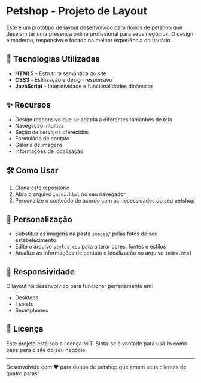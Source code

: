 # Petshop - Projeto de Layout

Este é um protótipo de layout desenvolvido para donos de petshop que desejam ter uma presença online profissional para seus negócios. O design é moderno, responsivo e focado na melhor experiência do usuário.

## 🚀 Tecnologias Utilizadas

- **HTML5** - Estrutura semântica do site
- **CSS3** - Estilização e design responsivo
- **JavaScript** - Interatividade e funcionalidades dinâmicas

## ✨ Recursos

- Design responsivo que se adapta a diferentes tamanhos de tela
- Navegação intuitiva
- Seção de serviços oferecidos
- Formulário de contato
- Galeria de imagens
- Informações de localização

## 🛠️ Como Usar

1. Clone este repositório
2. Abra o arquivo `index.html` no seu navegador
3. Personalize o conteúdo de acordo com as necessidades do seu petshop

## 📝 Personalização

- Substitua as imagens na pasta `images/` pelas fotos do seu estabelecimento
- Edite o arquivo `styles.css` para alterar cores, fontes e estilos
- Atualize as informações de contato e localização no arquivo `index.html`

## 📱 Responsividade

O layout foi desenvolvido para funcionar perfeitamente em:
- Desktops
- Tablets
- Smartphones

## 📄 Licença

Este projeto está sob a licença MIT. Sinta-se à vontade para usá-lo como base para o site do seu negócio.

---

Desenvolvido com ❤️ para donos de petshop que amam seus clientes de quatro patas!

